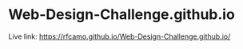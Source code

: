# Web-Design-Challenge.github.io
Live link: https://rfcamo.github.io/Web-Design-Challenge.github.io/
